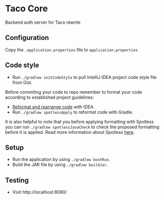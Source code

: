 # Taco Core

Backend auth server for Taco rewrite

## Configuration

Copy the `.application.properties` file to `application.properties`

## Code style

- Run `./gradlew initCodeStyle` to pull IntelliJ IDEA project code style file from Gist.

Before commiting your code to repo remember to format your code according to established project guidelines:

  - [Reformat and rearrange code](https://www.jetbrains.com/help/idea/reformat-and-rearrange-code.html) with IDEA.
  - Run `./gradlew spotlessApply` to reformat code with Gradle.

It is also helpful to note that you before applying formatting with Spotless you can run `./gradlew spotlessJavaCheck` to check the proposed formatting before it is applied. Read more information about Spotless [here](https://github.com/diffplug/spotless/tree/master/plugin-gradle).

## Setup

- Run the application by using `./gradlew bootRun`.
- Build the JAR file by using `./gradlew buildJar`.

## Testing

- Visit http://localhost:8080/
